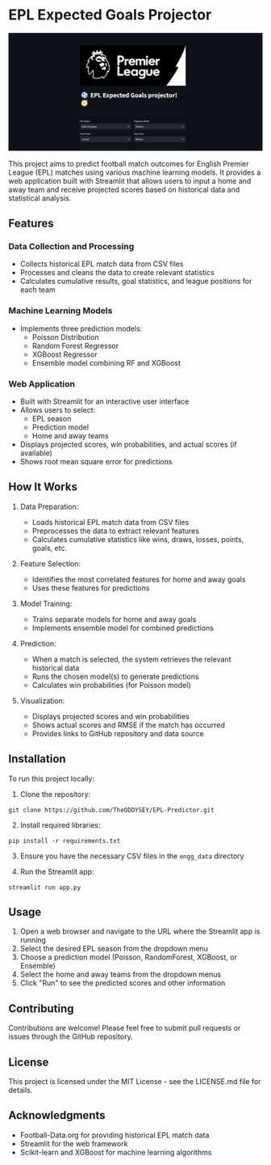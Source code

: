 # EPL Expected Goals Projector
![EPL Logo](img/app.png)


This project aims to predict football match outcomes for English Premier League (EPL) matches using various machine learning models. It provides a web application built with Streamlit that allows users to input a home and away team and receive projected scores based on historical data and statistical analysis.

## Features

### Data Collection and Processing
- Collects historical EPL match data from CSV files
- Processes and cleans the data to create relevant statistics
- Calculates cumulative results, goal statistics, and league positions for each team

### Machine Learning Models
- Implements three prediction models:
  - Poisson Distribution
  - Random Forest Regressor
  - XGBoost Regressor
  - Ensemble model combining RF and XGBoost

### Web Application
- Built with Streamlit for an interactive user interface
- Allows users to select:
  - EPL season
  - Prediction model
  - Home and away teams
- Displays projected scores, win probabilities, and actual scores (if available)
- Shows root mean square error for predictions

## How It Works

1. Data Preparation:
   - Loads historical EPL match data from CSV files
   - Preprocesses the data to extract relevant features
   - Calculates cumulative statistics like wins, draws, losses, points, goals, etc.

2. Feature Selection:
   - Identifies the most correlated features for home and away goals
   - Uses these features for predictions

3. Model Training:
   - Trains separate models for home and away goals
   - Implements ensemble model for combined predictions

4. Prediction:
   - When a match is selected, the system retrieves the relevant historical data
   - Runs the chosen model(s) to generate predictions
   - Calculates win probabilities (for Poisson model)

5. Visualization:
   - Displays projected scores and win probabilities
   - Shows actual scores and RMSE if the match has occurred
   - Provides links to GitHub repository and data source

## Installation

To run this project locally:

1. Clone the repository:
```
git clone https://github.com/TheODDYSEY/EPL-Predictor.git
```

2. Install required libraries:
```
pip install -r requirements.txt
```

3. Ensure you have the necessary CSV files in the `engg_data` directory

4. Run the Streamlit app:
```
streamlit run app.py
```

## Usage

1. Open a web browser and navigate to the URL where the Streamlit app is running
2. Select the desired EPL season from the dropdown menu
3. Choose a prediction model (Poisson, RandomForest, XGBoost, or Ensemble)
4. Select the home and away teams from the dropdown menus
5. Click "Run" to see the predicted scores and other information

## Contributing

Contributions are welcome! Please feel free to submit pull requests or issues through the GitHub repository.

## License

This project is licensed under the MIT License - see the LICENSE.md file for details.

## Acknowledgments

- Football-Data.org for providing historical EPL match data
- Streamlit for the web framework
- Scikit-learn and XGBoost for machine learning algorithms